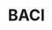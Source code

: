 ---
description: BACI provides disaggregated data on bilateral trade flows for more than
  5000 products and 200 countries.
record_creation_timestamp: 08/24/2021, 15:32:40
shortname: baci
title: BACI
location: http://www.cepii.fr/CEPII/en/bdd_modele/presentation.asp?id=37
uuid: 9651d1f2-3c24-46ef-9ade-e2e31f4ffe12
---